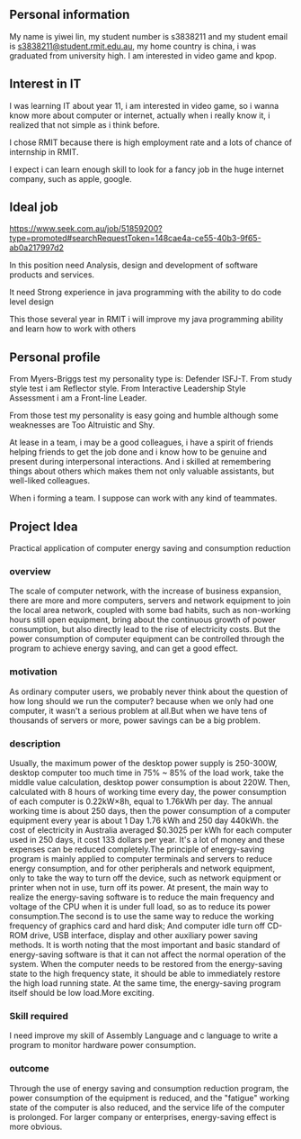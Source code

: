 ## Personal information

My name is yiwei lin, my student number is s3838211 and my student email is s3838211@student.rmit.edu.au, my home country is china, i was graduated from university high. I am interested in video game and kpop.

## Interest in IT

I was learning IT about year 11, i am interested in video game, so i wanna know more about computer or internet, actually when i really know it, i realized that not simple as i think before.

I chose RMIT because there is high employment rate and a lots of chance of internship in RMIT.

I expect i can learn enough skill to look for a fancy job in the huge internet company, such as apple, google.

## Ideal job
https://www.seek.com.au/job/51859200?type=promoted#searchRequestToken=148cae4a-ce55-40b3-9f65-ab0a217997d2

In this position need Analysis, design and development of software products and services.

It need Strong experience in java programming with the ability to do code level design 

This those several year in RMIT i will improve my java programming ability and learn how to work with others

## Personal profile
From Myers-Briggs test my personality type is: Defender ISFJ-T.
From study style test i am Reflector style.
From Interactive Leadership Style Assessment i am a Front-line Leader.

From those test my personality is easy going and humble although some weaknesses are Too Altruistic and Shy. 

At lease in a team, i may be a good colleagues, i have a spirit of friends helping friends to get the job done and i know how to be genuine and present during interpersonal interactions. And  i skilled at remembering things about others which makes them not only valuable assistants, but well-liked colleagues.

When i forming a team. I suppose can work with any kind of teammates.

## Project Idea
Practical application of computer energy saving and consumption reduction

### overview
The scale of computer network, with the increase of business expansion, there are more and more computers, servers and network equipment to join the local area network, coupled with some bad habits, such as non-working hours still open equipment, bring about the continuous growth of power consumption, but also directly lead to the rise of electricity costs. But the power consumption of computer equipment can be controlled through the program to achieve energy saving, and can get a good effect.

### motivation
As ordinary computer users, we probably never think about the question of how long should we run the computer? because when we only had one computer, it wasn't a serious problem at all.But when we have tens of thousands of servers or more, power savings can be a big problem.

### description
Usually, the maximum power of the desktop power supply is 250-300W, desktop computer too much time in 75% ~ 85% of the load work, take the middle value calculation, desktop power consumption is about 220W. Then, calculated with 8 hours of working time every day, the power consumption of each computer is 0.22kW×8h, equal to 1.76kWh per day. The annual working time is about 250 days, then the power consumption of a computer equipment every year is about 1 Day 1.76 kWh and 250 day 440kWh. the cost of electricity in Australia averaged $0.3025 per kWh for each computer used in 250 days, it cost 133 dollars per year. It's a lot of money and these expenses can be reduced completely.The principle of energy-saving program is mainly applied to computer terminals and servers to reduce energy consumption, and for other peripherals and network equipment, only to take the way to turn off the device, such as network equipment or printer when not in use, turn off its power. At present, the main way to realize the energy-saving software is to reduce the main frequency and voltage of the CPU when it is under full load, so as to reduce its power consumption.The second is to use the same way to reduce the working frequency of graphics card and hard disk; And computer idle turn off CD-ROM drive, USB interface, display and other auxiliary power saving methods. It is worth noting that the most important and basic standard of energy-saving software is that it can not affect the normal operation of the system. When the computer needs to be restored from the energy-saving state to the high frequency state, it should be able to immediately restore the high load running state. At the same time, the energy-saving program itself should be low load.More exciting.
### Skill required
I need improve my skill of Assembly Language and c language to write a program to monitor hardware power consumption.

### outcome
Through the use of energy saving and consumption reduction program, the power consumption of the equipment is reduced, and the "fatigue" working state of the computer is also reduced, and the service life of the computer is prolonged. For larger company or enterprises, energy-saving effect is more obvious.
